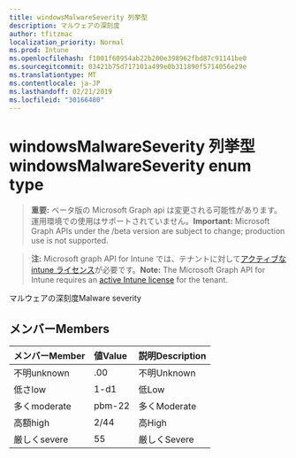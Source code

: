 ```yaml
---
title: windowsMalwareSeverity 列挙型
description: マルウェアの深刻度
author: tfitzmac
localization_priority: Normal
ms.prod: Intune
ms.openlocfilehash: f1001f60954ab22b200e398962fbd87c91141be0
ms.sourcegitcommit: 03421b75d717101a499e0b311890f5714056e29e
ms.translationtype: MT
ms.contentlocale: ja-JP
ms.lasthandoff: 02/21/2019
ms.locfileid: "30166480"
---
```

# <a name="windowsmalwareseverity-enum-type"></a><span data-ttu-id="41362-103">windowsMalwareSeverity 列挙型</span><span class="sxs-lookup"><span data-stu-id="41362-103">windowsMalwareSeverity enum type</span></span>

> <span data-ttu-id="41362-104">**重要:** ベータ版の Microsoft Graph api は変更される可能性があります。運用環境での使用はサポートされていません。</span><span class="sxs-lookup"><span data-stu-id="41362-104">**Important:** Microsoft Graph APIs under the /beta version are subject to change; production use is not supported.</span></span>

> <span data-ttu-id="41362-105">**注:** Microsoft graph API for Intune では、テナントに対して[アクティブな intune ライセンス](https://go.microsoft.com/fwlink/?linkid=839381)が必要です。</span><span class="sxs-lookup"><span data-stu-id="41362-105">**Note:** The Microsoft Graph API for Intune requires an [active Intune license](https://go.microsoft.com/fwlink/?linkid=839381) for the tenant.</span></span>

<span data-ttu-id="41362-106">マルウェアの深刻度</span><span class="sxs-lookup"><span data-stu-id="41362-106">Malware severity</span></span>

## <a name="members"></a><span data-ttu-id="41362-107">メンバー</span><span class="sxs-lookup"><span data-stu-id="41362-107">Members</span></span>
|<span data-ttu-id="41362-108">メンバー</span><span class="sxs-lookup"><span data-stu-id="41362-108">Member</span></span>|<span data-ttu-id="41362-109">値</span><span class="sxs-lookup"><span data-stu-id="41362-109">Value</span></span>|<span data-ttu-id="41362-110">説明</span><span class="sxs-lookup"><span data-stu-id="41362-110">Description</span></span>|
|:---|:---|:---|
|<span data-ttu-id="41362-111">不明</span><span class="sxs-lookup"><span data-stu-id="41362-111">unknown</span></span>|<span data-ttu-id="41362-112">.0</span><span class="sxs-lookup"><span data-stu-id="41362-112">0</span></span>|<span data-ttu-id="41362-113">不明</span><span class="sxs-lookup"><span data-stu-id="41362-113">Unknown</span></span>|
|<span data-ttu-id="41362-114">低さ</span><span class="sxs-lookup"><span data-stu-id="41362-114">low</span></span>|<span data-ttu-id="41362-115">1-d</span><span class="sxs-lookup"><span data-stu-id="41362-115">1</span></span>|<span data-ttu-id="41362-116">低</span><span class="sxs-lookup"><span data-stu-id="41362-116">Low</span></span>|
|<span data-ttu-id="41362-117">多く</span><span class="sxs-lookup"><span data-stu-id="41362-117">moderate</span></span>|<span data-ttu-id="41362-118">pbm-2</span><span class="sxs-lookup"><span data-stu-id="41362-118">2</span></span>|<span data-ttu-id="41362-119">多く</span><span class="sxs-lookup"><span data-stu-id="41362-119">Moderate</span></span>|
|<span data-ttu-id="41362-120">高額</span><span class="sxs-lookup"><span data-stu-id="41362-120">high</span></span>|<span data-ttu-id="41362-121">2/4</span><span class="sxs-lookup"><span data-stu-id="41362-121">4</span></span>|<span data-ttu-id="41362-122">高</span><span class="sxs-lookup"><span data-stu-id="41362-122">High</span></span>|
|<span data-ttu-id="41362-123">厳しく</span><span class="sxs-lookup"><span data-stu-id="41362-123">severe</span></span>|<span data-ttu-id="41362-124">5</span><span class="sxs-lookup"><span data-stu-id="41362-124">5</span></span>|<span data-ttu-id="41362-125">厳しく</span><span class="sxs-lookup"><span data-stu-id="41362-125">Severe</span></span>|




